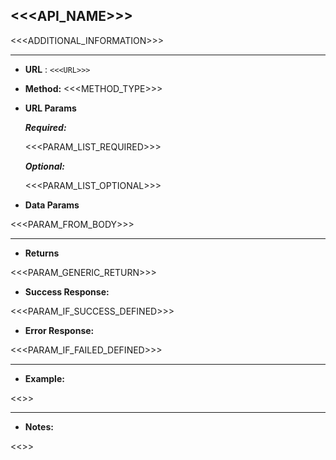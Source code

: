 ﻿**<<<API_NAME>>>**
----

<<<ADDITIONAL_INFORMATION>>>

----

* **URL** : `<<<URL>>>`

* **Method:**  <<<METHOD_TYPE>>>
  
* **URL Params**

   ***Required:***
 
    <<<PARAM_LIST_REQUIRED>>>

   ***Optional:***
 
    <<<PARAM_LIST_OPTIONAL>>>

* **Data Params**

<<<PARAM_FROM_BODY>>>

----

* **Returns**

<<<PARAM_GENERIC_RETURN>>>

* **Success Response:**
  
<<<PARAM_IF_SUCCESS_DEFINED>>>
 
* **Error Response:**

<<<PARAM_IF_FAILED_DEFINED>>>

----
 
* **Example:**

<<<EXAMPLE>>>

----

* **Notes:**

<<<NOTES>>>